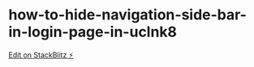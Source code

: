 # how-to-hide-navigation-side-bar-in-login-page-in-uclnk8

[Edit on StackBlitz ⚡️](https://stackblitz.com/edit/how-to-hide-navigation-side-bar-in-login-page-in-uclnk8)